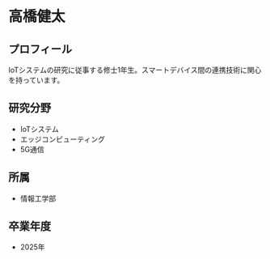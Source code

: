 # 高橋健太

## プロフィール

IoTシステムの研究に従事する修士1年生。スマートデバイス間の連携技術に関心を持っています。

## 研究分野

- IoTシステム
- エッジコンピューティング
- 5G通信

## 所属

- 情報工学部

## 卒業年度

- 2025年 